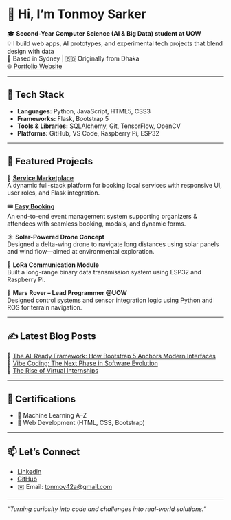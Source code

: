 # 👋 Hi, I’m Tonmoy Sarker

🎓 **Second-Year Computer Science (AI & Big Data) student at UOW**  
💡 I build web apps, AI prototypes, and experimental tech projects that blend design with data  
📍 Based in Sydney | 🇧🇩 Originally from Dhaka  
🌐 [Portfolio Website](https://ts42a.github.io)

---

## 🔧 Tech Stack

- **Languages:** Python, JavaScript, HTML5, CSS3  
- **Frameworks:** Flask, Bootstrap 5  
- **Tools & Libraries:** SQLAlchemy, Git, TensorFlow, OpenCV  
- **Platforms:** GitHub, VS Code, Raspberry Pi, ESP32  

---

## 📌 Featured Projects

🚀 **[Service Marketplace](#)**  
A dynamic full-stack platform for booking local services with responsive UI, user roles, and Flask integration.

🎟️ **[Easy Booking](#)**  
An end-to-end event management system supporting organizers & attendees with seamless booking, modals, and dynamic forms.

☀️ **Solar-Powered Drone Concept**  
Designed a delta-wing drone to navigate long distances using solar panels and wind flow—aimed at environmental exploration.

📡 **LoRa Communication Module**  
Built a long-range binary data transmission system using ESP32 and Raspberry Pi.

🧠 **Mars Rover – Lead Programmer @UOW**  
Designed control systems and sensor integration logic using Python and ROS for terrain navigation.

---

## ✍️ Latest Blog Posts

📌 [The AI-Ready Framework: How Bootstrap 5 Anchors Modern Interfaces](https://ts42a.github.io/blogs/The_AI_Ready_Framework_How_Bootstrap_5_Anchors_Modern_Interfaces_20250523_010046.html)  
📌 [Vibe Coding: The Next Phase in Software Evolution](https://ts42a.github.io/blogs/VIBE_CODING_THE_NEXT_PHASE_IN_SOFTWARE_EVOLUTION_20250523_011836.html)  
📌 [The Rise of Virtual Internships](https://ts42a.github.io/blogs/The_Rise_of_Virtual_Internships_Adapting_to_Remote_Work_in_the_Age_of_Digital_Collaboration_20250523_012628.html)

---

## 🧠 Certifications

- 📜 Machine Learning A–Z  
- 📜 Web Development (HTML, CSS, Bootstrap)  

---

## 📫 Let’s Connect

- [LinkedIn](https://www.linkedin.com/in/tonmoy42a/)  
- [GitHub](https://github.com/ts42a)  
- ✉️ Email: [tonmoy42a@gmail.com](mailto:tonmoy42a@gmail.com)

---

_“Turning curiosity into code and challenges into real-world solutions.”_
